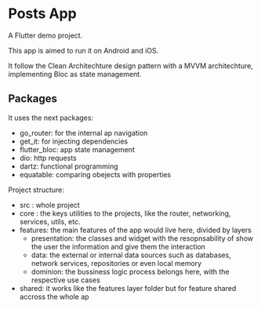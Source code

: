 # Posts App

A Flutter demo project.

This app is aimed to run it on Android and iOS.

It follow the Clean Architechture design pattern with a MVVM architechture, implementing Bloc as state management.


## Packages ##

It uses the next packages:
- go_router: for the internal ap navigation
- get_it: for injecting dependencies
- flutter_bloc: app state management
- dio: http requests
- dartz: functional programming
- equatable: comparing obejects with properties

Project structure:
- src : whole project
 - core : the keys utilities to the projects, like the router, networking, services, utils, etc.
 - features: the main features of the app would live here, divided by layers
    - presentation: the classes and widget with the resopnsability of show the user the information and give them the interaction
    - data: the external or internal data sources such as databases, network services, repositories or even local memory
    - dominion: the bussiness logic process belongs here, with the respective use cases
 - shared: it works like the features layer folder but for feature shared accross the whole ap
